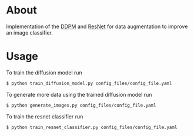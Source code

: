 # About

Implementation of the [DDPM](https://papers.labml.ai/paper/2006.11239) and [ResNet](https://papers.labml.ai/paper/1512.03385) for data augmentation to
improve an image classifier. 

# Usage

To train the diffusion model run 
```bash
$ python train_diffusion_model.py config_files/config_file.yaml
```

To generate more data using the trained diffusion model run 
```bash
$ python generate_images.py config_files/config_file.yaml
```

To train the resnet classifier run 
```bash
$ python train_resnet_classifier.py config_files/config_file.yaml
```
